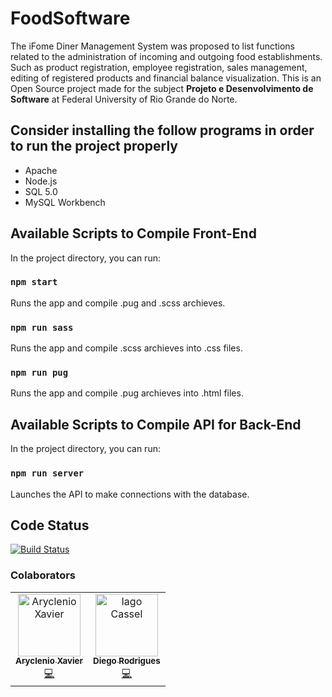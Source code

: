 # FoodSoftware

The iFome Diner Management System was proposed to list functions related to the administration of incoming and outgoing food establishments. Such as product registration, employee registration, sales management, editing of registered products and financial balance visualization. This is an Open Source project made for the subject <b>Projeto e Desenvolvimento de Software</b> at Federal University of Rio Grande do Norte.

## Consider installing the follow programs in order to run the project properly
<ul>
  <li> Apache </li>
  <li> Node.js </li>
  <li> SQL 5.0 </li>
  <li> MySQL Workbench </li>
</ul>

## Available Scripts to Compile Front-End
In the project directory, you can run:
### `npm start`
Runs the app and compile .pug and .scss archieves.
### `npm run sass`
Runs the app and compile .scss archieves into .css files.
### `npm run pug`
Runs the app and compile .pug archieves into .html files.

## Available Scripts to Compile API for Back-End
In the project directory, you can run:
### `npm run server`
Launches the API to make connections with the database.

## Code Status

[![Build Status](https://badge.buildkite.com/ab1152b6a1f6a61d3ea4ec5b3eece8d4c2b830998459c75352.svg?branch=master)](https://aryclenio.github.io)

### Colaborators
<table>
  <tr>
    <td align="center">
      <a href="http://github.com/aryclenio">
        <img src="https://avatars.githubusercontent.com/aryclenio" width="100px;" alt="Aryclenio Xavier"/>
        <br />
        <sub><b>Aryclenio Xavier</b></sub>
      </a><br />
      <a href="https://github.com/aryclenio/Sculptor/commits?author=aryclenio" title="Code">💻</a>
    </td>
    <td align="center">
      <a href="http://github.com/diego2017003">
        <img src="https://avatars.githubusercontent.com/diego2017003" width="100px;" alt="Iago Cassel"/>
        <br />
        <sub><b>Diego Rodrigues</b></sub>
      </a><br />
      <a href="https://github.com/aryclenio/Sculptor/commits?author=diego2017003" title="Code">💻</a>
    </td>
  </tr>
</table>
